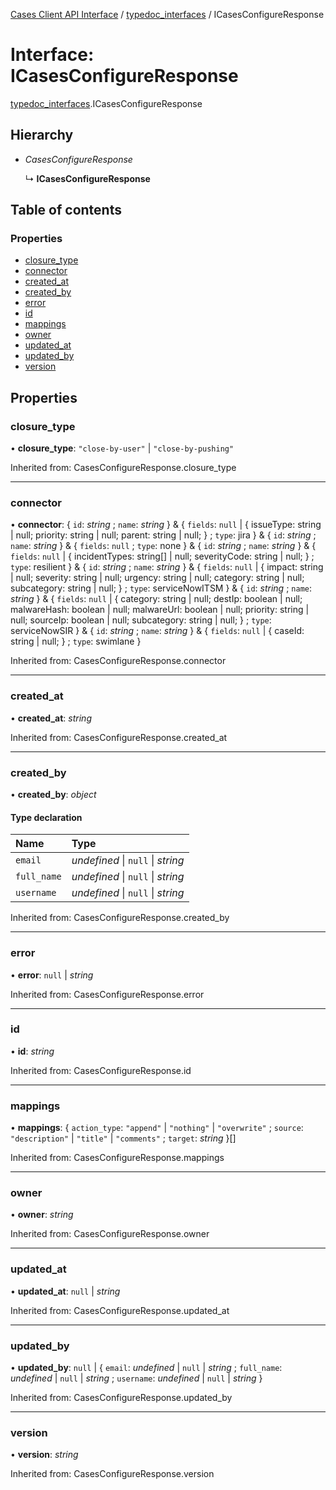 [Cases Client API Interface](../cases_client_api.md) / [typedoc_interfaces](../modules/typedoc_interfaces.md) / ICasesConfigureResponse

# Interface: ICasesConfigureResponse

[typedoc_interfaces](../modules/typedoc_interfaces.md).ICasesConfigureResponse

## Hierarchy

- *CasesConfigureResponse*

  ↳ **ICasesConfigureResponse**

## Table of contents

### Properties

- [closure\_type](typedoc_interfaces.icasesconfigureresponse.md#closure_type)
- [connector](typedoc_interfaces.icasesconfigureresponse.md#connector)
- [created\_at](typedoc_interfaces.icasesconfigureresponse.md#created_at)
- [created\_by](typedoc_interfaces.icasesconfigureresponse.md#created_by)
- [error](typedoc_interfaces.icasesconfigureresponse.md#error)
- [id](typedoc_interfaces.icasesconfigureresponse.md#id)
- [mappings](typedoc_interfaces.icasesconfigureresponse.md#mappings)
- [owner](typedoc_interfaces.icasesconfigureresponse.md#owner)
- [updated\_at](typedoc_interfaces.icasesconfigureresponse.md#updated_at)
- [updated\_by](typedoc_interfaces.icasesconfigureresponse.md#updated_by)
- [version](typedoc_interfaces.icasesconfigureresponse.md#version)

## Properties

### closure\_type

• **closure\_type**: ``"close-by-user"`` \| ``"close-by-pushing"``

Inherited from: CasesConfigureResponse.closure\_type

___

### connector

• **connector**: { `id`: *string* ; `name`: *string*  } & { `fields`: ``null`` \| { issueType: string \| null; priority: string \| null; parent: string \| null; } ; `type`: jira  } & { `id`: *string* ; `name`: *string*  } & { `fields`: ``null`` ; `type`: none  } & { `id`: *string* ; `name`: *string*  } & { `fields`: ``null`` \| { incidentTypes: string[] \| null; severityCode: string \| null; } ; `type`: resilient  } & { `id`: *string* ; `name`: *string*  } & { `fields`: ``null`` \| { impact: string \| null; severity: string \| null; urgency: string \| null; category: string \| null; subcategory: string \| null; } ; `type`: serviceNowITSM  } & { `id`: *string* ; `name`: *string*  } & { `fields`: ``null`` \| { category: string \| null; destIp: boolean \| null; malwareHash: boolean \| null; malwareUrl: boolean \| null; priority: string \| null; sourceIp: boolean \| null; subcategory: string \| null; } ; `type`: serviceNowSIR  } & { `id`: *string* ; `name`: *string*  } & { `fields`: ``null`` \| { caseId: string \| null; } ; `type`: swimlane  }

Inherited from: CasesConfigureResponse.connector

___

### created\_at

• **created\_at**: *string*

Inherited from: CasesConfigureResponse.created\_at

___

### created\_by

• **created\_by**: *object*

#### Type declaration

| Name | Type |
| :------ | :------ |
| `email` | *undefined* \| ``null`` \| *string* |
| `full_name` | *undefined* \| ``null`` \| *string* |
| `username` | *undefined* \| ``null`` \| *string* |

Inherited from: CasesConfigureResponse.created\_by

___

### error

• **error**: ``null`` \| *string*

Inherited from: CasesConfigureResponse.error

___

### id

• **id**: *string*

Inherited from: CasesConfigureResponse.id

___

### mappings

• **mappings**: { `action_type`: ``"append"`` \| ``"nothing"`` \| ``"overwrite"`` ; `source`: ``"description"`` \| ``"title"`` \| ``"comments"`` ; `target`: *string*  }[]

Inherited from: CasesConfigureResponse.mappings

___

### owner

• **owner**: *string*

Inherited from: CasesConfigureResponse.owner

___

### updated\_at

• **updated\_at**: ``null`` \| *string*

Inherited from: CasesConfigureResponse.updated\_at

___

### updated\_by

• **updated\_by**: ``null`` \| { `email`: *undefined* \| ``null`` \| *string* ; `full_name`: *undefined* \| ``null`` \| *string* ; `username`: *undefined* \| ``null`` \| *string*  }

Inherited from: CasesConfigureResponse.updated\_by

___

### version

• **version**: *string*

Inherited from: CasesConfigureResponse.version
